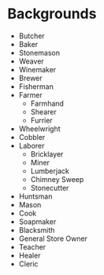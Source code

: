 # Backgrounds

- Butcher
- Baker
- Stonemason
- Weaver
- Winemaker
- Brewer
- Fisherman
- Farmer
	- Farmhand
	- Shearer
	- Furrier
- Wheelwright
- Cobbler
- Laborer
	- Bricklayer
	- Miner
	- Lumberjack
	- Chimney Sweep
	- Stonecutter
- Huntsman
- Mason
- Cook
- Soapmaker
- Blacksmith
- General Store Owner
- Teacher
- Healer
- Cleric

